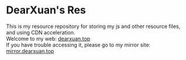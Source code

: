 # DearXuan's Res
This is my resource repository for storing my js and other resource files, and using CDN acceleration.
<br/>
Welcome to my web: [dearxuan.top](https://www.dearxuan.top)
<br/>
If you have trouble accessing it, please go to my mirror site: [mirror.dearxuan.top](https://mirror.dearxuan.top)
